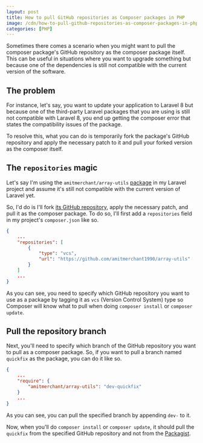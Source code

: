 ```yaml
---
layout: post
title: How to pull GitHub repositories as Composer packages in PHP
image: /cdn/how-to-pull-github-repositories-as-composer-packages-in-php.png
categories: [PHP]
---
```


Sometimes there comes a scenario when you might want to pull the composer package's GitHub repository as the composer package itself. This can be useful in situations where you want to upgrade something but because one of the dependencies is still not compatible with the current version of the software.

## The problem

For instance, let's say, you want to update your application to Laravel 8 but because one of the third-party Laravel packages that you are using is still not compatible with Laravel 8, you end up getting the composer error that states the compatibility issues of the package.

To resolve this, what you can do is temporarily fork the package's GitHub repository and apply the necessary patch to it and pull your forked version as the composer itself.

## The `repositories` magic

Let's say I'm using the `amitmerchant/array-utils` [package](https://packagist.org/packages/amitmerchant/array-utils) in my Laravel project and assume it's still not compatible with the current version of Laravel yet.

So, I'd do is I'll fork [its GitHub repository](https://github.com/amitmerchant1990/array-utils), apply the necessary patch, and pull it as the composer package. To do so, I'll first add a `repositories` field in my project's `composer.json` like so.

```json
{
    ...
    "repositories": [
        {
            "type": "vcs",
            "url": "https://github.com/amitmerchant1990/array-utils"
        }
    ]
    ...
}
```

As you can see, you need to specify which GitHub repository you want to use as a package by tagging it as `vcs` (Version Control System) type so Composer will know what to pull when doing `composer install` or `composer update`.

## Pull the repository branch

Next, you'll need to specify which branch of the GitHub repository you want to pull as a composer package. So, if you want to pull a branch named `quickfix` as the package, you can do it like so.

```json
{
    ...
    "require": {
        "amitmerchant/array-utils": "dev-quickfix"
    }
    ...
}
```

As you can see, you can pull the specified branch by appending `dev-` to it.

Now, when you'll do `composer install` or `composer update`, it should pull the `quickfix` from the specified GitHub repository and not from the [Packagist](https://packagist.org).
